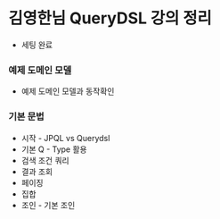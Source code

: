 # 김영한님 QueryDSL 강의 정리
- 세팅 완료

### 예제 도메인 모델
- 예제 도메인 모델과 동작확인

### 기본 문법
- 시작 - JPQL vs Querydsl
- 기본 Q - Type 활용
- 검색 조건 쿼리
- 결과 조회
- 페이징
- 집합
- 조인 - 기본 조인

